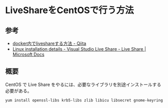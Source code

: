 
# LiveShareをCentOSで行う方法

## 参考

- [docker内でliveshareする方法 \- Qiita](https://qiita.com/torun225/items/3bc81bf3ad7bfc007770)
- [Linux installation details \- Visual Studio Live Share \- Live Share \| Microsoft Docs](https://docs.microsoft.com/en-us/visualstudio/liveshare/reference/linux#detailed-library-requirements)

## 概要
CentOS で Live Share をやるには、必要なライブラリを別途インストールする必要がある。

```bash
yum install openssl-libs krb5-libs zlib libicu libsecret gnome-keyring desktop-file-utils xprop
```



